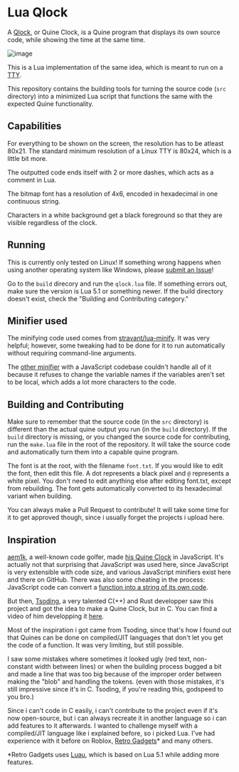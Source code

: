 # Lua Qlock
A [Qlock](https://gist.github.com/olooney/a89db3932b089925b71b68d7e9f27bbb), or Quine Clock, is a Quine program that displays its own source code, while showing the time at the same time.

![image](https://github.com/user-attachments/assets/a28c3b03-7348-48a1-b59c-7c05c21f0e84)

This is a Lua implementation of the same idea, which is meant to run on a [TTY](https://en.wikipedia.org/wiki/Teleprinter).

This repository contains the building tools for turning the source code (`src` directory) into a minimized Lua script that functions the same with the expected Quine functionality.

## Capabilities
For everything to be shown on the screen, the resolution has to be atleast 80x21. The standard minimum resolution of a Linux TTY is 80x24, which is a little bit more.

The outputted code ends itself with 2 or more dashes, which acts as a comment in Lua.

The bitmap font has a resolution of 4x6, encoded in hexadecimal in one continuous string.

Characters in a white background get a black foreground so that they are visible regardless of the clock.

## Running
This is currently only tested on Linux! If something wrong happens when using another operating system like Windows, please [submit an Issue](https://github.com/Ponali/lua-qlock/issues)!

Go to the `build` direcory and run the `qlock.lua` file. If something errors out, make sure the version is Lua 5.1 or something newer.
If the build directory doesn't exist, check the "Building and Contributing category."

## Minifier used
The minifying code used comes from [stravant/lua-minify](https://github.com/stravant/lua-minify/blob/master/minify.lua). It was very helpful; however, some tweaking had to be done for it to run automatically without requiring command-line arguments.

The [other minifier](https://mths.be/luamin) with a JavaScript codebase couldn't handle all of it because it refuses to change the variable names if the variables aren't set to be local, which adds a lot more characters to the code.

## Building and Contributing
Make sure to remember that the source code (in the `src` directory) is different than the actual quine output you run (in the `build` directory).
If the `build` directory is missing, or you changed the source code for contributing, run the `make.lua` file in the root of the repository. It will take the source code and automatically turn them into a capable quine program.

The font is at the root, with the filename `font.txt`. If you would like to edit the font, then edit this file. A dot represents a black pixel and `@` represents a white pixel.
You don't need to edit anything else after editing font.txt, except from rebuilding. The font gets automatically converted to its hexadecimal variant when building.

You can always make a Pull Request to contribute! It will take some time for it to get approved though, since i usually forget the projects i upload here.

## Inspiration
[aem1k](https://aem1k.com/), a well-known code golfer, made [his Quine Clock](https://aem1k.com/qlock/) in JavaScript. It's actually not that surprising that JavaScript was used here, since JavaScript is very extensible with code size, and various JavaScript minifiers exist here and there on GitHub. There was also some cheating in the process: JavaScript code can convert a [function into a string of its own code](https://stackoverflow.com/a/6583368).

But then, [Tsoding](https://github.com/tsoding), a very talented C(++) and Rust developper saw this project and got the idea to make a Quine Clock, but in C. You can find a video of him developping it [here](https://youtu.be/plFwBqBYpcY).

Most of the inspiration i got came from Tsoding, since that's how I found out that Quines can be done on compiled/JIT languages that don't let you get the code of a function. It was very limiting, but still possible.

I saw some mistakes where sometimes it looked ugly (red text, non-constant width between lines) or when the building process bugged a bit and made a line that was too big because of the improper order between making the "blob" and handling the tokens. (even with those mistakes, it's still impressive since it's in C. Tsoding, if you're reading this, godspeed to you bro.)

Since i can't code in C easily, i can't contribute to the project even if it's now open-source, but i can always recreate it in another language so i can add features to it afterwards.
I wanted to challenge myself with a compiled/JIT language like i explained before, so i picked Lua. I've had experience with it before on Roblox, [Retro Gadgets](https://www.retrogadgets.game/)* and many others.

*Retro Gadgets uses [Luau](https://luau.org/), which is based on Lua 5.1 while adding more features.
